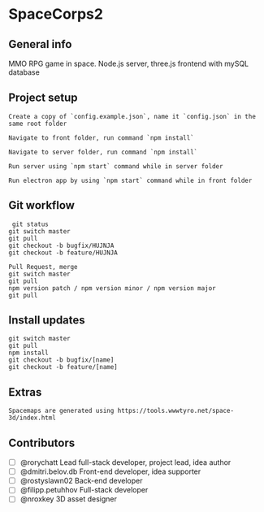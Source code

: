 # SpaceCorps2

## General info

MMO RPG game in space. Node.js server, three.js frontend with mySQL database


## Project setup

    Create a copy of `config.example.json`, name it `config.json` in the same root folder

    Navigate to front folder, run command `npm install`

    Navigate to server folder, run command `npm install`

    Run server using `npm start` command while in server folder

    Run electron app by using `npm start` command while in front folder


## Git workflow

     git status
    git switch master
    git pull 
    git checkout -b bugfix/HUJNJA
    git checkout -b feature/HUJNJA
    
    Pull Request, merge 
    git switch master
    git pull
    npm version patch / npm version minor / npm version major
    git pull

## Install updates

    git switch master
    git pull
    npm install
    git checkout -b bugfix/[name]
    git checkout -b feature/[name]

## Extras

    Spacemaps are generated using https://tools.wwwtyro.net/space-3d/index.html

## Contributors

- [ ] @rorychatt Lead full-stack developer, project lead, idea author
- [ ] @dmitri.belov.db Front-end developer, idea supporter
- [ ] @rostyslawn02 Back-end developer
- [ ] @filipp.petuhhov Full-stack developer 
- [ ] @nroxkey 3D asset designer